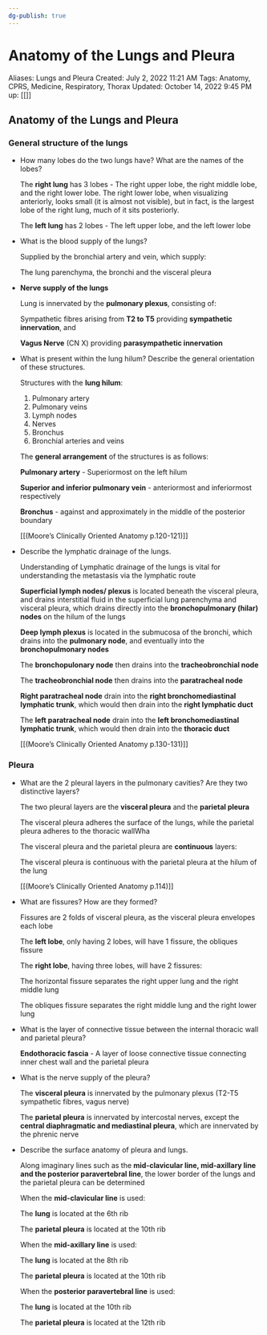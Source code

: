 ```yaml
---
dg-publish: true
---
```


# Anatomy of the Lungs and Pleura

Aliases: Lungs and Pleura
Created: July 2, 2022 11:21 AM
Tags: Anatomy, CPRS, Medicine, Respiratory, Thorax
Updated: October 14, 2022 9:45 PM
up: [[]]

## Anatomy of the Lungs and Pleura

### General structure of the lungs

- How many lobes do the two lungs have? What are the names of the lobes?
    
    The **right lung** has 3 lobes - The right upper lobe, the right middle lobe, and the right lower lobe. The right lower lobe, when visualizing anteriorly, looks small (it is almost not visible), but in fact, is the largest lobe of the right lung, much of it sits posteriorly.
    
    The **left lung** has 2 lobes - The left upper lobe, and the left lower lobe
    
- What is the blood supply of the lungs?
    
    Supplied by the bronchial artery and vein, which supply:
    
    The lung parenchyma, the bronchi and the visceral pleura
    

- **Nerve supply of the lungs**
    
    Lung is innervated by the **pulmonary plexus**, consisting of:
    
    Sympathetic fibres arising from **T2 to T5** providing **sympathetic innervation**, and
    
    **Vagus Nerve** (CN X) providing **parasympathetic innervation**
    
- What is present within the lung hilum? Describe the general orientation of these structures.
    
    Structures with the **lung hilum**:
    
    1. Pulmonary artery
    2. Pulmonary veins
    3. Lymph nodes
    4. Nerves
    5. Bronchus
    6. Bronchial arteries and veins
    
    The **general arrangement** of the structures is as follows:
    
    **Pulmonary artery** - Superiormost on the left hilum
    
    **Superior and inferior pulmonary vein** - anteriormost and inferiormost respectively
    
    **Bronchus** - against and approximately in the middle of the posterior boundary
    
    [[(Moore’s Clinically Oriented Anatomy p.120-121)]]
    
- Describe the lymphatic drainage of the lungs.
    
    Understanding of Lymphatic drainage of the lungs is vital for understanding the metastasis via the lymphatic route
    
    **Superficial lymph nodes/ plexus** is located beneath the visceral pleura, and drains interstitial fluid in the superficial lung parenchyma and visceral pleura, which drains directly into the **bronchopulmonary (hilar) nodes** on the hilum of the lungs
    
    **Deep lymph plexus** is located in the submucosa of the bronchi, which drains into the **pulmonary node**, and eventually into the **bronchopulmonary nodes**
    
    The **bronchopulonary node** then drains into the **tracheobronchial node**
    
    The **tracheobronchial node** then drains into the **paratracheal node**
    
    **Right paratracheal node** drain into the **right bronchomediastinal lymphatic trunk**, which would then drain into the **right lymphatic duct**
    
    The **left paratracheal node** drain into the **left bronchomediastinal lymphatic trunk**, which would then drain into the **thoracic duct**
    
    [[(Moore’s Clinically Oriented Anatomy p.130-131)]]
    

### Pleura

- What are the 2 pleural layers in the pulmonary cavities? Are they two distinctive layers?
    
    The two pleural layers are the **visceral pleura** and the **parietal pleura**
    
    The visceral pleura adheres the surface of the lungs, while the parietal pleura adheres to the thoracic wallWha
    
    The visceral pleura and the parietal pleura are **continuous** layers:
    
    The visceral pleura is continuous with the parietal pleura at the hilum of the lung
    
    [[(Moore’s Clinically Oriented Anatomy p.114)]]
    
- What are fissures? How are they formed?
    
    Fissures are 2 folds of visceral pleura, as the visceral pleura envelopes each lobe
    
    The **left lobe**, only having 2 lobes, will have 1 fissure, the obliques fissure
    
    The **right lobe**, having three lobes, will have 2 fissures:
    
    The horizontal fissure separates the right upper lung and the right middle lung
    
    The obliques fissure separates the right middle lung and the right lower lung
    
- What is the layer of connective tissue between the internal thoracic wall and parietal pleura?
    
    **Endothoracic fascia** - A layer of loose connective tissue connecting inner chest wall and the parietal pleura
    
- What is the nerve supply of the pleura?
    
    The **visceral pleura** is innervated by the pulmonary plexus (T2-T5 sympathetic fibres, vagus nerve)
    
    The **parietal pleura** is innervated by intercostal nerves, except the **central diaphragmatic and mediastinal pleura**, which are innervated by the phrenic nerve
    
- Describe the surface anatomy of pleura and lungs.
    
    Along imaginary lines such as the **mid-clavicular line, mid-axillary line and the posterior paravertebral line**, the lower border of the lungs and the parietal pleura can be determined
    
    When the **mid-clavicular line** is used:
    
    The **lung** is located at the 6th rib
    
    The **parietal pleura** is located at the 10th rib
    
    When the **mid-axillary line** is used:
    
    The **lung** is located at the 8th rib
    
    The **parietal pleura** is located at the 10th rib
    
    When the **posterior paravertebral line** is used:
    
    The **lung** is located at the 10th rib
    
    The **parietal pleura** is located at the 12th rib